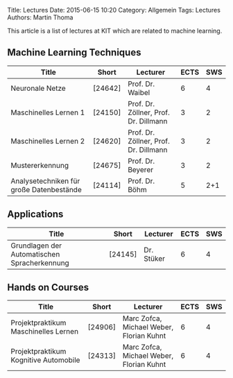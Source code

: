 Title: Lectures
Date: 2015-06-15 10:20
Category: Allgemein
Tags: Lectures
Authors: Martin Thoma

This article is a list of lectures at KIT which are related to machine
learning.

## Machine Learning Techniques

| Title                                    | Short   | Lecturer                              | ECTS | SWS |
| ---------------------------------------- | ------- | ------------------------------------- | ---- | --- |
| Neuronale Netze                          | [24642] | Prof. Dr. Waibel                      | 6    | 4   |
| Maschinelles Lernen 1                    | [24150] | Prof. Dr. Zöllner, Prof. Dr. Dillmann | 3    | 2   |
| Maschinelles Lernen 2                    | [24620] | Prof. Dr. Zöllner, Prof. Dr. Dillmann | 3    | 2   |
| Mustererkennung                          | [24675] | Prof. Dr. Beyerer                     | 3    | 2   |
| Analysetechniken für große Datenbestände | [24114] | Prof. Dr. Böhm                        | 5    | 2+1 |


## Applications

| Title                                        | Short   | Lecturer   | ECTS | SWS |
| -------------------------------------------- | ------- | ---------- | ---- | --- |
| Grundlagen der Automatischen Spracherkennung | [24145] | Dr. Stüker | 6    | 4   |


## Hands on Courses

| Title                                        | Short   | Lecturer                                 | ECTS | SWS |
| -------------------------------------------- | ------- | ---------------------------------------- | ---- | --- |
| Projektpraktikum Maschinelles Lernen         | [24906] | Marc Zofca, Michael Weber, Florian Kuhnt | 6    | 4   |
| Projektpraktikum Kognitive Automobile        | [24313] | Marc Zofca, Michael Weber, Florian Kuhnt | 6    | 4   |
